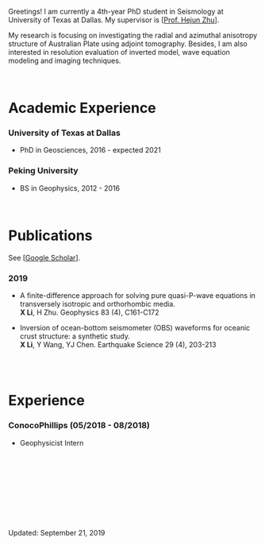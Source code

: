 Greetings! I am currently a 4th-year PhD student in Seismology at University of Texas at Dallas. My supervisor is [[Prof. Hejun Zhu](https://scholar.google.com/citations?user=dCUgUwYAAAAJ&hl=en)].

My research is focusing on investigating the radial and azimuthal anisotropy structure of Australian Plate using adjoint tomography. Besides, I am also interested in resolution evaluation of inverted model, wave equation modeling and imaging techniques.


<br>

# Academic Experience

### University of Texas at Dallas
  - PhD in Geosciences, 2016 - expected 2021


### Peking University 
  - BS in Geophysics, 2012 - 2016


<br>

# Publications

See [[Google Scholar](https://scholar.google.com/citations?user=4YCam8UAAAAJ&hl=en&oi=ao)]. 

### 2019

- A finite-difference approach for solving pure quasi-P-wave equations in transversely isotropic and orthorhombic media. <br>
  **X Li**, H Zhu.
  Geophysics 83 (4), C161-C172

- Inversion of ocean-bottom seismometer (OBS) waveforms for oceanic crust structure: a synthetic study. <br>
  **X Li**, Y Wang, YJ Chen.
  Earthquake Science 29 (4), 203-213
  

<br>

<br>

# Experience


### ConocoPhillips  (05/2018 - 08/2018)
  - Geophysicist Intern



<br>
<br>
<br>
<br>
<br>
<br>
<br>
<br>


Updated: September 21, 2019

